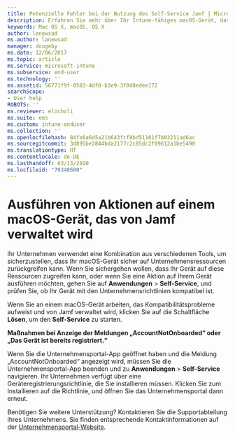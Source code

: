 ```yaml
---
title: Potenzielle Fehler bei der Nutzung des Self-Service Jamf | Microsoft-Dokumentation
description: Erfahren Sie mehr über Ihr Intune-fähiges macOS-Gerät, das von Jamf verwaltet wird.
keywords: Mac OS X, macOS, OS X
author: lenewsad
ms.author: lanewsad
manager: dougeby
ms.date: 12/06/2017
ms.topic: article
ms.service: microsoft-intune
ms.subservice: end-user
ms.technology: ''
ms.assetid: 56771f9f-0583-4df8-b3e9-3f0d8edee172
searchScope:
- User help
ROBOTS: ''
ms.reviewer: elocholi
ms.suite: ems
ms.custom: intune-enduser
ms.collection: ''
ms.openlocfilehash: 84fe8a6d5a21b643fcf8bd51161f7b03211ad6ac
ms.sourcegitcommit: 3d895be2844bda2177c2c85dc2f09612a1be5490
ms.translationtype: HT
ms.contentlocale: de-DE
ms.lasthandoff: 03/13/2020
ms.locfileid: "79348600"
---
```

# <a name="performing-actions-on-a-macos-device-managed-by-jamf"></a>Ausführen von Aktionen auf einem macOS-Gerät, das von Jamf verwaltet wird

Ihr Unternehmen verwendet eine Kombination aus verschiedenen Tools, um sicherzustellen, dass Ihr macOS-Gerät sicher auf Unternehmensressourcen zurückgreifen kann. Wenn Sie sichergehen wollen, dass Ihr Gerät auf diese Ressourcen zugreifen kann, oder wenn Sie eine Aktion auf Ihrem Gerät ausführen möchten, gehen Sie auf **Anwendungen** > **Self-Service**, und prüfen Sie, ob Ihr Gerät mit den Unternehmensrichtlinien kompatibel ist.

Wenn Sie an einem macOS-Gerät arbeiten, das Kompatibilitätsprobleme aufweist und von Jamf verwaltet wird, klicken Sie auf die Schaltfläche **Lösen**, um den **Self-Service** zu starten.

__Maßnahmen bei Anzeige der Meldungen „AccountNotOnboarded“ oder „Das Gerät ist bereits registriert.“__

Wenn Sie die Unternehmensportal-App geöffnet haben und die Meldung „AccountNotOnboarded“ angezeigt wird, müssen Sie die Unternehmensportal-App beenden und zu **Anwendungen** > **Self-Service** navigieren. Ihr Unternehmen verfügt über eine Geräteregistrierungsrichtlinie, die Sie installieren müssen. Klicken Sie zum Installieren auf die Richtlinie, und öffnen Sie das Unternehmensportal dann erneut.

Benötigen Sie weitere Unterstützung? Kontaktieren Sie die Supportabteilung Ihres Unternehmens. Sie finden entsprechende Kontaktinformationen auf der [Unternehmensportal-Website](https://go.microsoft.com/fwlink/?linkid=2010980).
